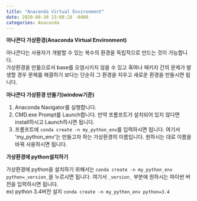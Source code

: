 ```yaml
---
title: "Anaconda Virtual Environment"
date: 2020-08-30 23:08:28 -0400
categories: Anaconda
---
```

**아나콘다 가상환경(Anaconda Virtual Environment)**

아나콘다는 사용자가 개발할 수 있는 복수의 환경을 독립적으로 만드는 것이 가능합니다.   
가상환경을 만듦으로서 base를 오염시키지 않을 수 있고 혹여나 패키지 간의 문제가 발생할 경우 문제를 해결하기 보다는 단순히 그 환경을 지우고 새로운 환경을 만들시면 됩니다.   

**아나콘다 가상환경 만들기(window기준)**

1. Anaconda Navigator를 실행합니다.   
2. CMD.exe Prompt를 Launch합니다. 만약 프롬프트가 설치되어 있지 않다면 install하시고 Launch하시면 됩니다.   
3. 프롬프트에 `conda create -n my_python_env`를 입력하시면 됩니다. 여기서 'my_python_env'는 만들고자 하는 가상환경의 이름입니다. 원하시는 대로 이름을 바꿔 사용하시면 됩니다.   

**가상환경에 python설치하기**

가상환경에 python을 설치하기 위해서는 `conda create -n my_python_env python=_version_`을 누르시면 됩니다. 여기서 `_version_` 부분에 원하시는 파이썬 버전을 입력하시면 됩니다.   
ex) python 3.4버전 설치 `conda create -n my_python_env python=3.4`
